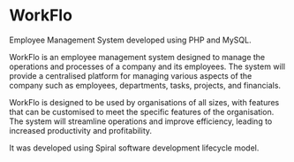 # WorkFlo

Employee Management System developed using PHP and MySQL.

WorkFlo is an employee management system designed to manage the operations and processes of a company and its employees. The system will provide a centralised platform for managing various aspects of the company such as employees, departments, tasks, projects, and financials. 

WorkFlo is designed to be used by organisations of all sizes, with features that can be customised to meet the specific features of the organisation. The system will streamline operations and improve efficiency, leading to increased productivity and profitability.

It was developed using Spiral software development lifecycle model.
